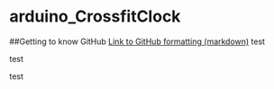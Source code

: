 # arduino_CrossfitClock
##Getting to know GitHub
[Link to GitHub formatting (markdown)](https://github.com/adam-p/markdown-here/wiki/Markdown-Cheatsheet)
test

test

test
